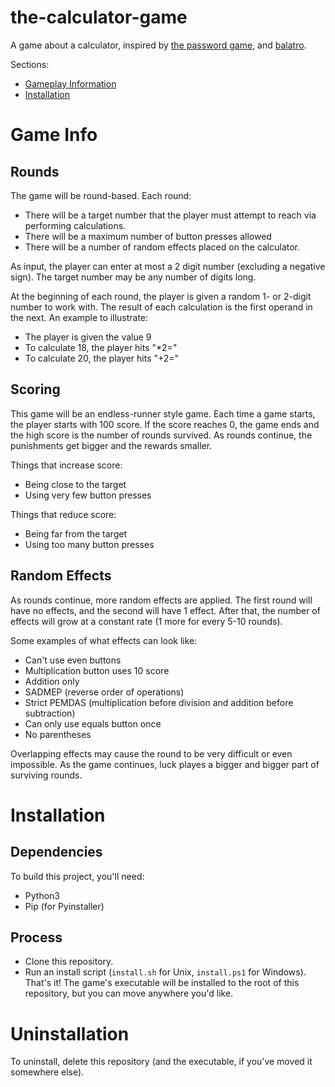 # the-calculator-game
A game about a calculator, inspired by [the password game](https://neal.fun/password-game/), and [balatro](https://store.steampowered.com/app/2379780/Balatro/).

Sections:
- [Gameplay Information](#Game-Info)
- [Installation](#Installation)

# Game Info

## Rounds
The game will be round-based. Each round:
- There will be a target number that the player must attempt to reach via performing calculations.
- There will be a maximum number of button presses allowed
- There will be a number of random effects placed on the calculator.

As input, the player can enter at most a 2 digit number (excluding a negative sign). The target number may be any number of digits long.

At the beginning of each round, the player is given a random 1- or 2-digit number to work with. The result of each calculation is the first operand in the next. An example to illustrate:
- The player is given the value 9
- To calculate 18, the player hits "*2="
- To calculate 20, the player hits "+2="

## Scoring
This game will be an endless-runner style game. Each time a game starts, the player starts with 100 score. If the score reaches 0, the game ends and the high score is the number of rounds survived. As rounds continue, the punishments get bigger and the rewards smaller.

Things that increase score:
- Being close to the target
- Using very few button presses

Things that reduce score:
- Being far from the target
- Using too many button presses

## Random Effects
As rounds continue, more random effects are applied. The first round will have no effects, and the second will have 1 effect. After that, the number of effects will grow at a constant rate (1 more for every 5-10 rounds).

Some examples of what effects can look like:
- Can't use even buttons
- Multiplication button uses 10 score
- Addition only
- SADMEP (reverse order of operations)
- Strict PEMDAS (multiplication before division and addition before subtraction)
- Can only use equals button once
- No parentheses

Overlapping effects may cause the round to be very difficult or even impossible. As the game continues, luck playes a bigger and bigger part of surviving rounds.

# Installation

## Dependencies
To build this project, you'll need:
- Python3
- Pip (for Pyinstaller)

## Process
- Clone this repository.
- Run an install script (`install.sh` for Unix, `install.ps1` for Windows).
That's it! The game's executable will be installed to the root of this repository, but you can move anywhere you'd like.

# Uninstallation
To uninstall, delete this repository (and the executable, if you've moved it somewhere else).
